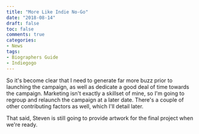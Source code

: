 ```yaml
---
title: "More Like Indie No-Go"
date: "2018-08-14"
draft: false
toc: false
comments: true
categories:
- News
tags:
- Biographers Guide
- Indiegogo
---
```


So it's become clear that I need to generate far more buzz prior to launching the campaign, as well as dedicate a good deal of time towards the campaign. Marketing isn't exactly a skillset of mine, so I'm going to regroup and relaunch the campaign at a later date. There's a couple of other contributing factors as well, which I'll detail later.

That said, Steven is still going to provide artwork for the final project when we're ready.
